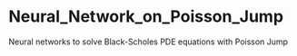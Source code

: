# Neural_Network_on_Poisson_Jump
 Neural networks to solve Black-Scholes PDE equations with Poisson Jump 

